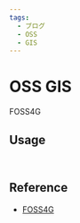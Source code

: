 ```yaml
---
tags:
  - ブログ
  - OSS
  - GIS
---
```


# OSS GIS

FOSS4G

## Usage
```
```

![]()

## Reference
* [FOSS4G](https://foss4g.org/)
